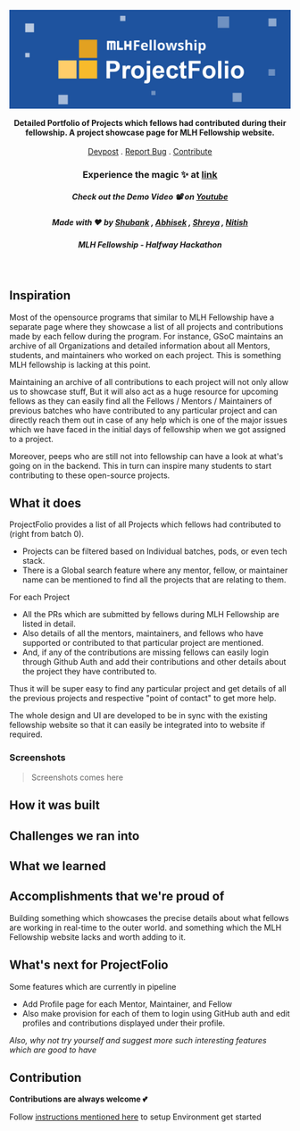 ![ProjectFolio banner](screenshots/banner_wide.jpg)
<br>
<p align="center">
  <p align="center">
    <b>Detailed Portfolio of Projects which fellows had contributed during their fellowship. A project showcase page for MLH Fellowship website.</b>
    <br />
    <br />
    <a href="">Devpost</a>
    .
    <a href="https://github.com/shreyagupta30/ProjectPage/issues">Report Bug</a>
    .
   <a href="#contribution">Contribute</a>
  
  
  <h3 align="center">Experience the magic ✨ at <a href="">link</a></h4>
  <h5 align="center">Check out the Demo Video 📽 on <a href="">Youtube</a></h5>
  <h5 align="center">Made with ❤️ by  <a href="https://github.com/shubhank-saxena">Shubank</a> , <a href="https://github.com/iamabhishek0">Abhisek</a> , 
  <a href="https://github.com/shreyagupta30">Shreya</a> , <a href="https://github.com/NitishGadangi">Nitish</a></h3>
  <h5 align="center">MLH Fellowship - Halfway Hackathon</h3>
  </p>
</p>
</br>



## Inspiration
Most of the opensource programs that similar to MLH Fellowship have a separate page where they showcase a list of all projects and contributions made by each fellow during the program. For instance, GSoC maintains an archive of all Organizations and detailed information about all Mentors, students, and maintainers who worked on each project. This is something MLH fellowship is lacking at this point.

Maintaining an archive of all contributions to each project will not only allow us to showcase stuff, But it will also act as a huge resource for upcoming fellows as they can easily find all the Fellows / Mentors / Maintainers of previous batches who have contributed to any particular project and can directly reach them out in case of any help which is one of the major issues which we have faced in the initial days of fellowship when we got assigned to a project.

Moreover, peeps who are still not into fellowship can have a look at what's going on in the backend. This in turn can inspire many students to start contributing to these open-source projects.

## What it does
ProjectFolio provides a list of all Projects which fellows had contributed to (right from batch 0). 
* Projects can be filtered based on Individual batches, pods, or even tech stack. 
* There is a Global search feature where any mentor, fellow, or maintainer name can be mentioned to find all the projects that are relating to them.

For each Project 
* All the PRs which are submitted by fellows during MLH Fellowship are listed in detail. 
* Also details of all the mentors, maintainers, and fellows who have supported or contributed to that particular project are mentioned.
* And, if any of the contributions are missing fellows can easily login through Github Auth and add their contributions and other details about the project they have contributed to.

Thus it will be super easy to find any particular project and get details of all the previous projects and respective "point of contact" to get more help.

The whole design and UI are developed to be in sync with the existing fellowship website so that it can easily be integrated into to website if required.

### Screenshots
> Screenshots comes here

## How it was built

## Challenges we ran into

## What we learned

## Accomplishments that we're proud of
Building something which showcases the precise details about what fellows are working in real-time to the outer world. and something which the MLH Fellowship website lacks and worth adding to it.

## What's next for ProjectFolio
Some features which are currently in pipeline
* Add Profile page for each Mentor, Maintainer, and Fellow
* Also make provision for each of them to login using GitHub auth and edit profiles and contributions displayed under their profile.

_Also, why not try yourself and suggest more such interesting features which are good to have_

## Contribution

**Contributions are always welcome  💕**

Follow  [instructions mentioned here](https://github.com/shreyagupta30/ProjectPage/PROJECTSETUP.md)  to setup Environment get started
